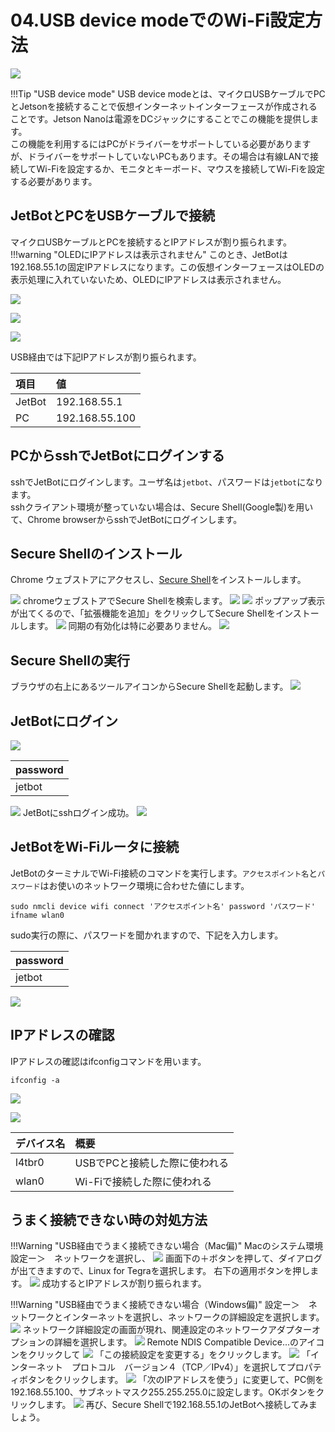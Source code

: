 # 04.USB device modeでのWi-Fi設定方法
![](../../img/connection001.jpg)

!!!Tip "USB device mode"
USB device modeとは、マイクロUSBケーブルでPCとJetsonを接続することで仮想インターネットインターフェースが作成されることです。Jetson Nanoは電源をDCジャックにすることでこの機能を提供します。  
この機能を利用するにはPCがドライバーをサポートしている必要がありますが、ドライバーをサポートしていないPCもあります。その場合は有線LANで接続してWi-Fiを設定するか、モニタとキーボード、マウスを接続してWi-Fiを設定する必要があります。

## JetBotとPCをUSBケーブルで接続

マイクロUSBケーブルとPCを接続するとIPアドレスが割り振られます。  
!!!warning "OLEDにIPアドレスは表示されません"
このとき、JetBotは192.168.55.1の固定IPアドレスになります。この仮想インターフェースはOLEDの表示処理に入れていないため、OLEDにIPアドレスは表示されません。

![](../../img/connection003.jpg)

![](../../img/check001.jpg)

![](../../img/check002.jpg)

USB経由では下記IPアドレスが割り振られます。

|項目|値|
|:--|:--|
|JetBot|192.168.55.1|
|PC|192.168.55.100|

## PCからsshでJetBotにログインする

sshでJetBotにログインします。ユーザ名は`jetbot`、パスワードは`jetbot`になります。  
sshクライアント環境が整っていない場合は、Secure Shell(Google製)を用いて、Chrome browserからsshでJetBotにログインします。　

## Secure Shellのインストール

Chrome ウェブストアにアクセスし、[Secure Shell](https://chrome.google.com/webstore/detail/secure-shell/iodihamcpbpeioajjeobimgagajmlibd?hl=ja&)をインストールします。

![](../../img/ssh001.png)
chromeウェブストアでSecure Shellを検索します。
![](../../img/ssh002.png)
![](../../img/ssh003.png)
ポップアップ表示が出てくるので、「拡張機能を追加」をクリックしてSecure Shellをインストールします。
![](../../img/ssh004.png)
同期の有効化は特に必要ありません。
![](../../img/ssh005.png)

## Secure Shellの実行
ブラウザの右上にあるツールアイコンからSecure Shellを起動します。
![](../../img/ssh006.png)
## JetBotにログイン

![](../../img/ssh003.jpg)

|password|
|:-|
|jetbot|

![](../../img/ssh008.png)
JetBotにsshログイン成功。
![](../../img/ssh009.png)

## JetBotをWi-Fiルータに接続

JetBotのターミナルでWi-Fi接続のコマンドを実行します。``アクセスポイント名``と``パスワード``はお使いのネットワーク環境に合わせた値にします。

```
sudo nmcli device wifi connect 'アクセスポイント名' password 'パスワード' ifname wlan0
```

sudo実行の際に、パスワードを聞かれますので、下記を入力します。

|password|
|:--|
|jetbot|

![](../../img/ssh010.png)

## IPアドレスの確認

IPアドレスの確認はifconfigコマンドを用います。

```
ifconfig -a
```

![](../../img/ssh011.png)

![](../../img/ssh012.png)

|デバイス名|概要|
|:--|:--|
|l4tbr0|USBでPCと接続した際に使われる|
|wlan0|Wi-Fiで接続した際に使われる|

## うまく接続できない時の対処方法

!!!Warning "USB経由でうまく接続できない場合（Mac偏)"
	Macのシステム環境設定ー＞　ネットワークを選択し、
	![](../../img/usb_LinuxForTegraSelect.png)
	画面下の＋ボタンを押して、ダイアログが出てきますので、Linux for Tegraを選択します。
	右下の適用ボタンを押します。
	![](../../img/usb_IPAddressAssignment.png)
	成功するとIPアドレスが割り振られます。

!!!Warning "USB経由でうまく接続できない場合（Windows偏)"
	設定ー＞　ネットワークとインターネットを選択し、ネットワークの詳細設定を選択します。
	![](../../img/jetbot_windowsNetwork_setting1.png)
	ネットワーク詳細設定の画面が現れ、関連設定のネットワークアダプターオプションの詳細を選択します。
	![](../../img/jetbot_windowsNetwork_setting2.png)
	Remote NDIS Compatible Device...のアイコンをクリックして
	![](../../img/jetbot_windowsNetwork_setting3.png)
	「この接続設定を変更する」をクリックします。
	![](../../img/jetbot_windowsNetwork_setting4.png)
	「インターネット　プロトコル　バージョン４（TCP／IPv4）」を選択してプロパティボタンをクリックします。
	![](../../img/jetbot_windowsNetwork_setting5.png)
	「次のIPアドレスを使う」に変更して、PC側を192.168.55.100、サブネットマスク255.255.255.0に設定します。OKボタンをクリックします。
	![](../../img/jetbot_windowsNetwork_setting6.png)
	再び、Secure Shellで192.168.55.1のJetBotへ接続してみましょう。
